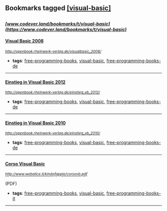 ## Bookmarks tagged [[visual-basic]](https://www.codever.land/search?q=[visual-basic])

_<sup><sup>[www.codever.land/bookmarks/t/visual-basic](https://www.codever.land/bookmarks/t/visual-basic)</sup></sup>_
---
#### [Visual Basic 2008](http://openbook.rheinwerk-verlag.de/visualbasic_2008/)
_<sup>http://openbook.rheinwerk-verlag.de/visualbasic_2008/</sup>_

* **tags**: [free-programming-books](../tagged/free-programming-books.md), [visual-basic](../tagged/visual-basic.md), [free-programming-books-de](../tagged/free-programming-books-de.md)
---
#### [Einstieg in Visual Basic 2012](http://openbook.rheinwerk-verlag.de/einstieg_vb_2012/)
_<sup>http://openbook.rheinwerk-verlag.de/einstieg_vb_2012/</sup>_

* **tags**: [free-programming-books](../tagged/free-programming-books.md), [visual-basic](../tagged/visual-basic.md), [free-programming-books-de](../tagged/free-programming-books-de.md)
---
#### [Einstieg in Visual Basic 2010](http://openbook.rheinwerk-verlag.de/einstieg_vb_2010/)
_<sup>http://openbook.rheinwerk-verlag.de/einstieg_vb_2010/</sup>_

* **tags**: [free-programming-books](../tagged/free-programming-books.md), [visual-basic](../tagged/visual-basic.md), [free-programming-books-de](../tagged/free-programming-books-de.md)
---
#### [Corso Visual Basic](http://www.webalice.it/kindofapple/corsovb.pdf)
_<sup>http://www.webalice.it/kindofapple/corsovb.pdf</sup>_

(PDF)
* **tags**: [free-programming-books](../tagged/free-programming-books.md), [visual-basic](../tagged/visual-basic.md), [free-programming-books-it](../tagged/free-programming-books-it.md)
---
